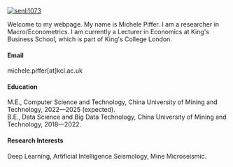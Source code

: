 

[![senli1073](https://img.shields.io/badge/senli1073-github-blue?logo=github)](https://github.com/senli1073)

Welcome to my webpage. My name is Michele Piffer. I am a researcher in Macro/Econometrics. I am currently a Lecturer in Economics at King's Business School, which is part of King's College London. 

#### Email
michele.piffer[at]kcl.ac.uk

#### Education
M.E., Computer Science and Technology, China University of Mining and Technology, 2022—2025 (expected).\
B.E., Data Science and Big Data Technology, China University of Mining and Technology, 2018—2022.

#### Research Interests
Deep Learning, Artificial Intelligence Seismology, Mine Microseismic.

